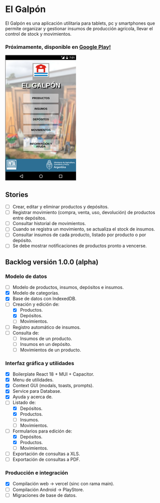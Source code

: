 # El Galpón

El Galpón es una aplicación utilitaria para tablets, pc y smartphones que permite organizar y gestionar insumos de producción agrícola, llevar el control de stock y movimientos.

### Próximamente, disponible en [Google Play!](https://play.google.com/store/apps/details?id=com.inta.elgalpon)  

![el-galpon](images/promo.png)   


## Stories
  - [ ] Crear, editar y eliminar productos y depósitos.  
  - [ ] Registrar movimiento (compra, venta, uso, devolución) de productos entre depósitos.  
  - [ ] Consultar historial de movimientos.  
  - [ ] Cuando se registra un movimiento, se actualiza el stock de insumos.  
  - [ ] Consultar insumos de cada producto, listado por producto o por depósito.  
  - [ ] Se debe mostrar notificaciones de productos pronto a vencerse.  

## Backlog versión 1.0.0 (alpha)  

### Modelo de datos
  - [ ] Modelo de productos, insumos, depósitos e insumos.  
  - [x] Modelo de categorías.  
  - [x] Base de datos con IndexedDB.  
  - [ ] Creación y edición de:
    - [x] Productos.  
    - [x] Depósitos.  
    - [ ] Movimientos.  
  - [ ] Registro automático de insumos.  
  - [ ] Consulta de:  
    - [ ] Insumos de un producto.  
    - [ ] Insumos en un depósito.  
    - [ ] Movimientos de un producto.  

### Interfaz gráfica y utilidades
  - [x] Boilerplate React 18 + MUI + Capacitor.  
  - [x] Menu de utilidades.  
  - [x] Context GUI (modals, toasts, prompts).  
  - [x] Service para Database.  
  - [x] Ayuda y acerca de.  
  - [ ] Listado de:  
    - [x] Depósitos.  
    - [x] Productos.  
    - [ ] Insumos.  
    - [ ] Movimientos.  
  - [ ] Formularios para edición de:  
    - [x] Depósitos.  
    - [x] Productos.  
    - [ ] Movimientos.  
  - [ ] Exportación de consultas a XLS.  
  - [ ] Exportación de consultas a PDF.  

### Producción e integración  
  - [x] Compilación web -> vercel (sinc con rama main).  
  - [ ] Compilación Android ->  PlayStore.  
  - [ ] Migraciones de base de datos.  